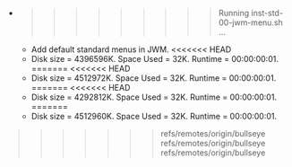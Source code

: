 * >>>>>>>>> Running inst-std-00-jwm-menu.sh ...
  * Add default standard menus in JWM.
<<<<<<< HEAD
  * Disk size = 4396596K. Space Used = 32K. Runtime = 00:00:00:01.
=======
<<<<<<< HEAD
  * Disk size = 4512972K. Space Used = 32K. Runtime = 00:00:00:01.
=======
<<<<<<< HEAD
  * Disk size = 4292812K. Space Used = 32K. Runtime = 00:00:00:01.
=======
  * Disk size = 4512960K. Space Used = 32K. Runtime = 00:00:00:01.
>>>>>>> refs/remotes/origin/bullseye
>>>>>>> refs/remotes/origin/bullseye
>>>>>>> refs/remotes/origin/bullseye
